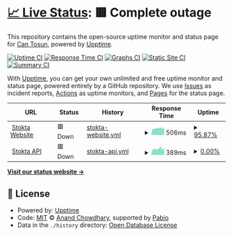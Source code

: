 # [📈 Live Status](https://Cantsn.github.io/stokta-upptime): <!--live status--> **🟥 Complete outage**

This repository contains the open-source uptime monitor and status page for [Can Tosun](https://Cantsn.github.io/stokta-upptime), powered by [Upptime](https://github.com/upptime/upptime).

[![Uptime CI](https://github.com/Cantsn/stokta-upptime/workflows/Uptime%20CI/badge.svg)](https://github.com/Cantsn/stokta-upptime/actions?query=workflow%3A%22Uptime+CI%22)
[![Response Time CI](https://github.com/Cantsn/stokta-upptime/workflows/Response%20Time%20CI/badge.svg)](https://github.com/Cantsn/stokta-upptime/actions?query=workflow%3A%22Response+Time+CI%22)
[![Graphs CI](https://github.com/Cantsn/stokta-upptime/workflows/Graphs%20CI/badge.svg)](https://github.com/Cantsn/stokta-upptime/actions?query=workflow%3A%22Graphs+CI%22)
[![Static Site CI](https://github.com/Cantsn/stokta-upptime/workflows/Static%20Site%20CI/badge.svg)](https://github.com/Cantsn/stokta-upptime/actions?query=workflow%3A%22Static+Site+CI%22)
[![Summary CI](https://github.com/Cantsn/stokta-upptime/workflows/Summary%20CI/badge.svg)](https://github.com/Cantsn/stokta-upptime/actions?query=workflow%3A%22Summary+CI%22)

With [Upptime](https://upptime.js.org), you can get your own unlimited and free uptime monitor and status page, powered entirely by a GitHub repository. We use [Issues](https://github.com/Cantsn/stokta-upptime/issues) as incident reports, [Actions](https://github.com/Cantsn/stokta-upptime/actions) as uptime monitors, and [Pages](https://Cantsn.github.io/stokta-upptime) for the status page.

<!--start: status pages-->
<!-- This summary is generated by Upptime (https://github.com/upptime/upptime) -->
<!-- Do not edit this manually, your changes will be overwritten -->
<!-- prettier-ignore -->
| URL | Status | History | Response Time | Uptime |
| --- | ------ | ------- | ------------- | ------ |
| <img alt="" src="https://icons.duckduckgo.com/ip3/www.stokta.app.ico" height="13"> [Stokta Website](https://www.stokta.app) | 🟥 Down | [stokta-website.yml](https://github.com/Cantsn/stokta-upptime/commits/HEAD/history/stokta-website.yml) | <details><summary><img alt="Response time graph" src="./graphs/stokta-website/response-time-week.png" height="20"> 506ms</summary><br><a href="https://Cantsn.github.io/stokta-upptime/history/stokta-website"><img alt="Response time 726" src="https://img.shields.io/endpoint?url=https%3A%2F%2Fraw.githubusercontent.com%2FCantsn%2Fstokta-upptime%2FHEAD%2Fapi%2Fstokta-website%2Fresponse-time.json"></a><br><a href="https://Cantsn.github.io/stokta-upptime/history/stokta-website"><img alt="24-hour response time 402" src="https://img.shields.io/endpoint?url=https%3A%2F%2Fraw.githubusercontent.com%2FCantsn%2Fstokta-upptime%2FHEAD%2Fapi%2Fstokta-website%2Fresponse-time-day.json"></a><br><a href="https://Cantsn.github.io/stokta-upptime/history/stokta-website"><img alt="7-day response time 506" src="https://img.shields.io/endpoint?url=https%3A%2F%2Fraw.githubusercontent.com%2FCantsn%2Fstokta-upptime%2FHEAD%2Fapi%2Fstokta-website%2Fresponse-time-week.json"></a><br><a href="https://Cantsn.github.io/stokta-upptime/history/stokta-website"><img alt="30-day response time 1052" src="https://img.shields.io/endpoint?url=https%3A%2F%2Fraw.githubusercontent.com%2FCantsn%2Fstokta-upptime%2FHEAD%2Fapi%2Fstokta-website%2Fresponse-time-month.json"></a><br><a href="https://Cantsn.github.io/stokta-upptime/history/stokta-website"><img alt="1-year response time 726" src="https://img.shields.io/endpoint?url=https%3A%2F%2Fraw.githubusercontent.com%2FCantsn%2Fstokta-upptime%2FHEAD%2Fapi%2Fstokta-website%2Fresponse-time-year.json"></a></details> | <details><summary><a href="https://Cantsn.github.io/stokta-upptime/history/stokta-website">95.87%</a></summary><a href="https://Cantsn.github.io/stokta-upptime/history/stokta-website"><img alt="All-time uptime 97.75%" src="https://img.shields.io/endpoint?url=https%3A%2F%2Fraw.githubusercontent.com%2FCantsn%2Fstokta-upptime%2FHEAD%2Fapi%2Fstokta-website%2Fuptime.json"></a><br><a href="https://Cantsn.github.io/stokta-upptime/history/stokta-website"><img alt="24-hour uptime 71.11%" src="https://img.shields.io/endpoint?url=https%3A%2F%2Fraw.githubusercontent.com%2FCantsn%2Fstokta-upptime%2FHEAD%2Fapi%2Fstokta-website%2Fuptime-day.json"></a><br><a href="https://Cantsn.github.io/stokta-upptime/history/stokta-website"><img alt="7-day uptime 95.87%" src="https://img.shields.io/endpoint?url=https%3A%2F%2Fraw.githubusercontent.com%2FCantsn%2Fstokta-upptime%2FHEAD%2Fapi%2Fstokta-website%2Fuptime-week.json"></a><br><a href="https://Cantsn.github.io/stokta-upptime/history/stokta-website"><img alt="30-day uptime 98.95%" src="https://img.shields.io/endpoint?url=https%3A%2F%2Fraw.githubusercontent.com%2FCantsn%2Fstokta-upptime%2FHEAD%2Fapi%2Fstokta-website%2Fuptime-month.json"></a><br><a href="https://Cantsn.github.io/stokta-upptime/history/stokta-website"><img alt="1-year uptime 97.75%" src="https://img.shields.io/endpoint?url=https%3A%2F%2Fraw.githubusercontent.com%2FCantsn%2Fstokta-upptime%2FHEAD%2Fapi%2Fstokta-website%2Fuptime-year.json"></a></details>
| <img alt="" src="https://icons.duckduckgo.com/ip3/api.stokta.app.ico" height="13"> [Stokta API](https://api.stokta.app/api/health) | 🟥 Down | [stokta-api.yml](https://github.com/Cantsn/stokta-upptime/commits/HEAD/history/stokta-api.yml) | <details><summary><img alt="Response time graph" src="./graphs/stokta-api/response-time-week.png" height="20"> 389ms</summary><br><a href="https://Cantsn.github.io/stokta-upptime/history/stokta-api"><img alt="Response time 1514" src="https://img.shields.io/endpoint?url=https%3A%2F%2Fraw.githubusercontent.com%2FCantsn%2Fstokta-upptime%2FHEAD%2Fapi%2Fstokta-api%2Fresponse-time.json"></a><br><a href="https://Cantsn.github.io/stokta-upptime/history/stokta-api"><img alt="24-hour response time 116" src="https://img.shields.io/endpoint?url=https%3A%2F%2Fraw.githubusercontent.com%2FCantsn%2Fstokta-upptime%2FHEAD%2Fapi%2Fstokta-api%2Fresponse-time-day.json"></a><br><a href="https://Cantsn.github.io/stokta-upptime/history/stokta-api"><img alt="7-day response time 389" src="https://img.shields.io/endpoint?url=https%3A%2F%2Fraw.githubusercontent.com%2FCantsn%2Fstokta-upptime%2FHEAD%2Fapi%2Fstokta-api%2Fresponse-time-week.json"></a><br><a href="https://Cantsn.github.io/stokta-upptime/history/stokta-api"><img alt="30-day response time 3554" src="https://img.shields.io/endpoint?url=https%3A%2F%2Fraw.githubusercontent.com%2FCantsn%2Fstokta-upptime%2FHEAD%2Fapi%2Fstokta-api%2Fresponse-time-month.json"></a><br><a href="https://Cantsn.github.io/stokta-upptime/history/stokta-api"><img alt="1-year response time 1514" src="https://img.shields.io/endpoint?url=https%3A%2F%2Fraw.githubusercontent.com%2FCantsn%2Fstokta-upptime%2FHEAD%2Fapi%2Fstokta-api%2Fresponse-time-year.json"></a></details> | <details><summary><a href="https://Cantsn.github.io/stokta-upptime/history/stokta-api">0.00%</a></summary><a href="https://Cantsn.github.io/stokta-upptime/history/stokta-api"><img alt="All-time uptime 79.74%" src="https://img.shields.io/endpoint?url=https%3A%2F%2Fraw.githubusercontent.com%2FCantsn%2Fstokta-upptime%2FHEAD%2Fapi%2Fstokta-api%2Fuptime.json"></a><br><a href="https://Cantsn.github.io/stokta-upptime/history/stokta-api"><img alt="24-hour uptime 0.00%" src="https://img.shields.io/endpoint?url=https%3A%2F%2Fraw.githubusercontent.com%2FCantsn%2Fstokta-upptime%2FHEAD%2Fapi%2Fstokta-api%2Fuptime-day.json"></a><br><a href="https://Cantsn.github.io/stokta-upptime/history/stokta-api"><img alt="7-day uptime 0.00%" src="https://img.shields.io/endpoint?url=https%3A%2F%2Fraw.githubusercontent.com%2FCantsn%2Fstokta-upptime%2FHEAD%2Fapi%2Fstokta-api%2Fuptime-week.json"></a><br><a href="https://Cantsn.github.io/stokta-upptime/history/stokta-api"><img alt="30-day uptime 54.29%" src="https://img.shields.io/endpoint?url=https%3A%2F%2Fraw.githubusercontent.com%2FCantsn%2Fstokta-upptime%2FHEAD%2Fapi%2Fstokta-api%2Fuptime-month.json"></a><br><a href="https://Cantsn.github.io/stokta-upptime/history/stokta-api"><img alt="1-year uptime 79.74%" src="https://img.shields.io/endpoint?url=https%3A%2F%2Fraw.githubusercontent.com%2FCantsn%2Fstokta-upptime%2FHEAD%2Fapi%2Fstokta-api%2Fuptime-year.json"></a></details>

<!--end: status pages-->

[**Visit our status website →**](https://Cantsn.github.io/stokta-upptime)

## 📄 License

- Powered by: [Upptime](https://github.com/upptime/upptime)
- Code: [MIT](./LICENSE) © [Anand Chowdhary](https://anandchowdhary.com), supported by [Pabio](https://pabio.com)
- Data in the `./history` directory: [Open Database License](https://opendatacommons.org/licenses/odbl/1-0/)
